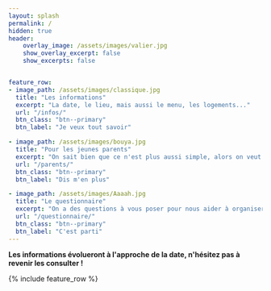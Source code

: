 ```yaml
---
layout: splash
permalink: /
hidden: true
header: 
    overlay_image: /assets/images/valier.jpg
    show_overlay_excerpt: false
    show_excerpts: false


feature_row:
- image_path: /assets/images/classique.jpg
  title: "Les informations"
  excerpt: "La date, le lieu, mais aussi le menu, les logements..."
  url: "/infos/"
  btn_class: "btn--primary"
  btn_label: "Je veux tout savoir"

- image_path: /assets/images/bouya.jpg
  title: "Pour les jeunes parents"
  excerpt: "On sait bien que ce n'est plus aussi simple, alors on veut faciliter votre venue !"
  url: "/parents/"
  btn_class: "btn--primary"
  btn_label: "Dis m'en plus"

- image_path: /assets/images/Aaaah.jpg
  title: "Le questionnaire"
  excerpt: "On a des questions à vous poser pour nous aider à organiser au mieux !"
  url: "/questionnaire/"
  btn_class: "btn--primary"
  btn_label: "C'est parti"
---
```

**Les informations évolueront à l'approche de la date, n'hésitez pas à revenir les consulter !**

{% include feature_row %}